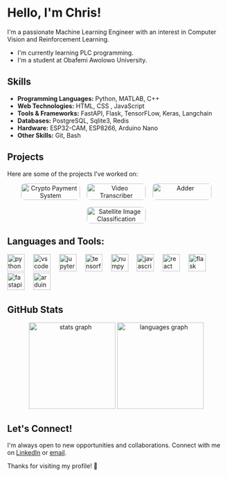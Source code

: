 <!-- <div align="center">
  <img height="200" src="https://i.imgflip.com/65efzo.gif"  />
</div>
-->

# Hello, I'm Chris!

I'm a passionate Machine Learning Engineer with an interest in Computer Vision and Reinforcement Learning.

-  I'm currently learning PLC programming.
-  I'm a student at Obafemi Awolowo University.
<!-- -  I'm currently working on [Current Project or Focus]. -->
<!-- -  How to reach me: [My Email](christopheraliu07@gmail.com) | [My Linkedin](https://linkedin/al/al-chris) -->

<!-- ## Connect with me: -->

<!-- [![LinkedIn](https://raw.githubusercontent.com/rahuldkjain/github-profile-readme-generator/master/src/images/icons/Social/linked-in-alt.svg)](https://linkedin.com/in/al-chris) -->
<!-- [<img src="https://raw.githubusercontent.com/rahuldkjain/github-profile-readme-generator/master/src/images/icons/Social/linked-in-alt.svg" alt="CSS3" width="40" height="40"/>](https://linkedin.com/in/al-chris) -->

## Skills

- **Programming Languages:** Python, MATLAB, C++
- **Web Technologies:** HTML, CSS , JavaScript
- **Tools & Frameworks:** FastAPI, Flask, TensorFLow, Keras, Langchain
- **Databases:** PostgreSQL, Sqlite3, Redis
- **Hardware:** ESP32-CAM, ESP8266, Arduino Nano
- **Other Skills:** Git, Bash

## Projects

Here are some of the projects I've worked on:

<div align="center" style="display: flex; flex-wrap: wrap; gap: 16px; justify-content: center;">

  <a href="https://github.com/al-chris/Crypto-Payment-System" style="flex: 1 1 calc(33.333% - 32px); max-width: calc(33.333% - 32px); text-align: center; box-sizing: border-box;">
          <img src="https://github-readme-stats.vercel.app/api/pin/?username=al-chris&repo=Crypto-Payment-System&theme=dracula&hide_border=false" alt="Crypto Payment System" style="width: 100%; height: auto; border-radius: 8px;" />
        </a>

  <a href="https://github.com/al-chris/PIPELINE" style="flex: 1 1 calc(33.333% - 32px); max-width: calc(33.333% - 32px); text-align: center; box-sizing: border-box;">
    <img src="https://github-readme-stats.vercel.app/api/pin/?username=al-chris&repo=PIPELINE&theme=dracula&hide_border=false" alt="Video Transcriber" style="width: 100%; height: auto; border-radius: 8px;" />
  </a>

  <a href="https://github.com/al-chris/MicrogridSim" style="flex: 1 1 calc(33.333% - 32px); max-width: calc(33.333% - 32px); text-align: center; box-sizing: border-box;">
    <img src="https://github-readme-stats.vercel.app/api/pin/?username=al-chris&repo=MicrogridSim&theme=dracula&hide_border=false" alt="Adder" style="width: 100%; height: auto; border-radius: 8px;" />
  </a>

  <a href="https://github.com/al-chris/sentinelNet" style="flex: 1 1 calc(33.333% - 32px); max-width: calc(33.333% - 32px); text-align: center; box-sizing: border-box;">
    <img src="https://github-readme-stats.vercel.app/api/pin/?username=al-chris&repo=sentinelNet&theme=dracula&hide_border=false" alt="Satellite Image Classification" style="width: 100%; height: auto; border-radius: 8px;" />
  </a>

</div>



## Languages and Tools:

<div align="left">
  <img src="https://cdn.jsdelivr.net/gh/devicons/devicon/icons/python/python-original.svg" height="40" alt="python logo"  />
  <img width="12" />
  <img src="https://cdn.jsdelivr.net/gh/devicons/devicon/icons/vscode/vscode-original.svg" height="40" alt="vscode logo"  />
  <img width="12" />
  <img src="https://cdn.jsdelivr.net/gh/devicons/devicon/icons/jupyter/jupyter-original.svg" height="40" alt="jupyter logo"  />
  <img width="12" />
  <img src="https://cdn.jsdelivr.net/gh/devicons/devicon/icons/tensorflow/tensorflow-original.svg" height="40" alt="tensorflow logo"  />
  <img width="12" />
  <img src="https://cdn.jsdelivr.net/gh/devicons/devicon/icons/numpy/numpy-original.svg" height="40" alt="numpy logo"  />
  <img width="12" />
  <img src="https://cdn.jsdelivr.net/gh/devicons/devicon/icons/javascript/javascript-original.svg" height="40" alt="javascript logo"  />
  <img width="12" />
  <img src="https://cdn.jsdelivr.net/gh/devicons/devicon/icons/react/react-original.svg" height="40" alt="react logo"  />
  <img width="12" />
  <img src="https://cdn.jsdelivr.net/gh/devicons/devicon/icons/flask/flask-original.svg" height="40" alt="flask logo"  />
  <img width="12" />
  <img src="https://cdn.jsdelivr.net/gh/devicons/devicon/icons/fastapi/fastapi-original.svg" height="40" alt="fastapi logo"  />
  <img width="12" />
  <img src="https://cdn.jsdelivr.net/gh/devicons/devicon/icons/arduino/arduino-original.svg" height="40" alt="arduino logo"  />
</div>



## GitHub Stats

<div align="center">
  <picture>
    <source srcset="https://github-readme-stats.vercel.app/api?username=al-chris&hide_title=false&hide_rank=false&show_icons=true&include_all_commits=true&count_private=true&disable_animations=false&theme=dracula&locale=en&hide_border=false&order=1" media="(prefers-color-scheme: dark)"/>
    <source srcset="https://github-readme-stats.vercel.app/api?username=al-chris&hide_title=false&hide_rank=false&show_icons=true&include_all_commits=true&count_private=true&disable_animations=false&theme=default&locale=en&hide_border=false&order=1" media="(prefers-color-scheme: light), (prefers-color-scheme: no-preference)"/>
    <img src="https://github-readme-stats.vercel.app/api?username=al-chris&hide_title=false&hide_rank=false&show_icons=true&include_all_commits=true&count_private=true&disable_animations=false&theme=default&locale=en&hide_border=false&order=1" height="200" alt="stats graph"  />
  </picture>
  
  <picture>
    <source srcset="https://github-readme-stats.vercel.app/api/top-langs?username=al-chris&locale=en&hide_title=false&layout=compact&card_width=320&langs_count=5&theme=dracula&order=2" media="(prefers-color-scheme: dark)"/>
    <source srcset="https://github-readme-stats.vercel.app/api/top-langs?username=al-chris&locale=en&hide_title=false&layout=compact&card_width=320&langs_count=5&order=2" media="(prefers-color-scheme: light), (prefers-color-scheme: no-preference)"/>
    <img src="https://github-readme-stats.vercel.app/api/top-langs?username=al-chris&locale=en&hide_title=false&layout=compact&card_width=320&langs_count=5&order=2" height="200" alt="languages graph"  />
  </picture>  
</div>

<!--
## Recent Blog Posts

- [Blog Post 1 Title](Link to Blog Post 1)
- [Blog Post 2 Title](Link to Blog Post 2)
- [Blog Post 3 Title](Link to Blog Post 3)
-->

## Let's Connect!

I'm always open to new opportunities and collaborations. Connect with me on [LinkedIn](https://linkedin.com/in/al-chris) or [email](mailto:christopheraliu07@gmail.com).

Thanks for visiting my profile! 🐸
